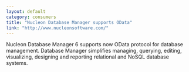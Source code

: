 ```yaml
---
layout: default
category: consumers
title: "Nucleon Database Manager supports OData"
link: "http://www.nucleonsoftware.com/"
---
```

Nucleon Database Manager 6 supports now OData protocol for database management. Database Manager simplifies managing, querying, editing, visualizing, designing and reporting relational and NoSQL database systems.
